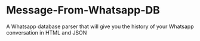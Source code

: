 # Message-From-Whatsapp-DB
A Whatsapp database parser that will give you the history of your Whatsapp conversation in HTML and JSON
